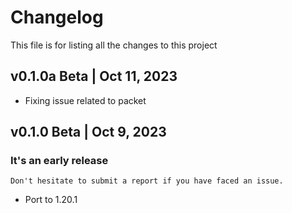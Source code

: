 # Changelog
This file is for listing all the changes to this project

## v0.1.0a Beta | Oct 11, 2023
- Fixing issue related to packet

## v0.1.0 Beta | Oct 9, 2023
### It's an early release
`Don't hesitate to submit a report if you have faced an issue.`
- Port to 1.20.1